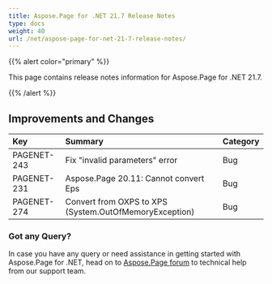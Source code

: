 ```yaml
---
title: Aspose.Page for .NET 21.7 Release Notes
type: docs
weight: 40
url: /net/aspose-page-for-net-21-7-release-notes/
---
```


{{% alert color="primary" %}}

This page contains release notes information for Aspose.Page for .NET 21.7.

{{% /alert %}}
## **Improvements and Changes**

|**Key**|**Summary**|**Category**|
| :- | :- | :- |
|PAGENET-243|Fix "invalid parameters" error|Bug|
|PAGENET-231|Aspose.Page 20.11: Cannot convert Eps|Bug|
|PAGENET-274|Convert from OXPS to XPS (System.OutOfMemoryException)|Bug|

### **Got any Query?**
In case you have any query or need assistance in getting started with Aspose.Page for .NET, head on to [Aspose.Page forum](https://forum.aspose.com/c/page/39) to technical help from our support team.
